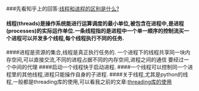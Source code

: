 ###先看知乎上的回答:[线程和进程的区别是什么?](https://www.zhihu.com/question/25532384)

#### 线程(threads)是操作系统能进行运算调度的最小单位,被包含在进程中,是进程(processes)的实际运作单位.一条线程指的是进程中一个单一顺序的控制流买一个进程可以并发多个线程,每个线程执行不同的任务.   
####进程是资源的集合,线程是真正执行任务的. 一个进程下的线程共享同一块内存空间,可以直接交流,不同的进程占据不同的内存空间,进程之间的通信 要经过一个中间的代理
####启动一个线程快于启动进程. 
####一个线程可以控制同一个进程里的其他线程,进程只能操作自身的子进程.
####关于线程,尤其是python的线程,一般都是threading库的使用,可以看我之前的文章:[threading库的使用](https://qq976739120.gitbooks.io/book/content/threadingku-de-shi-yong.html)